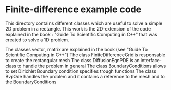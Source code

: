 # Finite-difference example code

This directory contains different classes which are useful to solve a simple 2D problem in a rectangle.
This work is the 2D-extension of the code explained in the book : "Guide To Scientific Computing in C++" that was created to solve a 1D problem.

  

The classes vector, matrix are explained in the book (see "Guide To Scientific Computing in C++")
The class FiniteDifferenceGrid is responsable to create the rectangular mesh
The class DiffusionEqnPDE is an interface-class to handle the problem in general
The class BoundaryConditions allows to set Dirichlet Boundary condition specifies trough functions
The class BvpOde handles the problem and it contains a reference to the mesh and to the BoundaryConditions 



